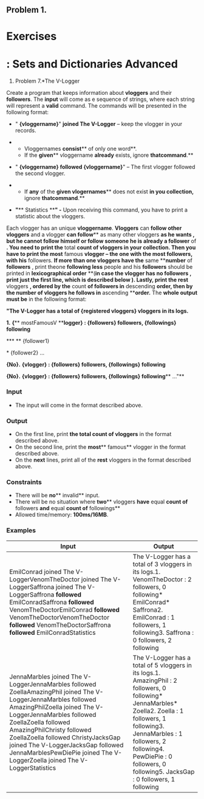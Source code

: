 ﻿## Problem 1.
# Exercises

# : Sets and Dictionaries Advanced

1. Problem 7.\*The V-Logger

Create a program that keeps information about **vloggers** and their **followers**. The **input** will come as e sequence of strings, where each string will represent a **valid** command. The commands will be presented in the following format:

- &quot; **{vloggername}**&quot; **joined The V-Logger** – keep the vlogger in your records.

-
  - Vloggernames **consist**** of only one word**.
  - If the **given**** vloggername **already** exists, ignore **thatcommand**.**

- &quot; **{vloggername} followed {vloggername}**&quot; – The first vlogger followed the second vlogger.

-
  - If **any** of the **given vlogernames**** does not exist **in you collection,** ignore **thatcommand**.**

- **&quot;**** Statistics ****&quot; -** Upon receiving this command, you have to print a statistic about the vloggers.

Each vlogger has an unique **vloggername**. **Vloggers** can **follow other vloggers** and a vlogger **can follow**** as many other vloggers ****as he wants** , but he **cannot** follow **himself** or follow someone he is **already a follower**** of **. You need to print the** total ****count** of **vloggers** in your collection. Then you have to print the **most**** famous ****vlogger** – the one with the most followers, with **his**** followers. **If more than one vloggers have the** same ****number** of **followers** , print theone **following less** people and his **followers** should be printed in **lexicographical order** **(**in case the vlogger has **no followers** , print just the first line, which is described **below** ). Lastly, print the **rest**** vloggers **, ordered by the** count **of followers in** descending **order, then by the number of vloggers he follows in** ascending ****order.** The **whole output must be** in the following format:

**&quot;The V-Logger has a total of {registered vloggers} vloggers in its logs.**

**1.**  **{**** mostFamousV ****logger} : {followers} followers, {followings} following**

**\*  ** {follower1}

\*  {follower2} …

**{No}.**  **{vlogger} : {followers} followers, {followings} following**

**{No}.**  **{vlogger} : {followers} followers, {followings} following**** …&quot;**

### Input

- The input will come in the format described above.

### Output

- On the first line, print **the total count of vloggers** in the format described above.
- On the second line, print the **most**** famous** vlogger in the format described above.
- On the **next** lines, print all of the **rest** vloggers in the format described above.

### Constraints

- There will be **no**** invalid** input.
- There will be no situation where **two**** vloggers **have** equal **count of** followers **and** equal **count of** followings**
- Allowed time/memory: **100ms/16MB**.

### Examples

| **Input** | **Output** |
| --- | --- |
| EmilConrad joined The V-LoggerVenomTheDoctor joined The V-LoggerSaffrona joined The V-LoggerSaffrona **followed** EmilConradSaffrona **followed** VenomTheDoctorEmilConrad **followed** VenomTheDoctorVenomTheDoctor **followed** VenomTheDoctorSaffrona **followed** EmilConradStatistics | The V-Logger has a total of 3 vloggers in its logs.1. VenomTheDoctor : 2 followers, 0 following\*  EmilConrad\*  Saffrona2. EmilConrad : 1 followers, 1 following3. Saffrona : 0 followers, 2 following                   |
| JennaMarbles joined The V-LoggerJennaMarbles followed ZoellaAmazingPhil joined The V-LoggerJennaMarbles followed AmazingPhilZoella joined The V-LoggerJennaMarbles followed ZoellaZoella followed AmazingPhilChristy followed ZoellaZoella followed ChristyJacksGap joined The V-LoggerJacksGap followed JennaMarblesPewDiePie joined The V-LoggerZoella joined The V-LoggerStatistics | The V-Logger has a total of 5 vloggers in its logs.1. AmazingPhil : 2 followers, 0 following\*  JennaMarbles\*  Zoella2. Zoella : 1 followers, 1 following3. JennaMarbles : 1 followers, 2 following4. PewDiePie : 0 followers, 0 following5. JacksGap : 0 followers, 1 following |

